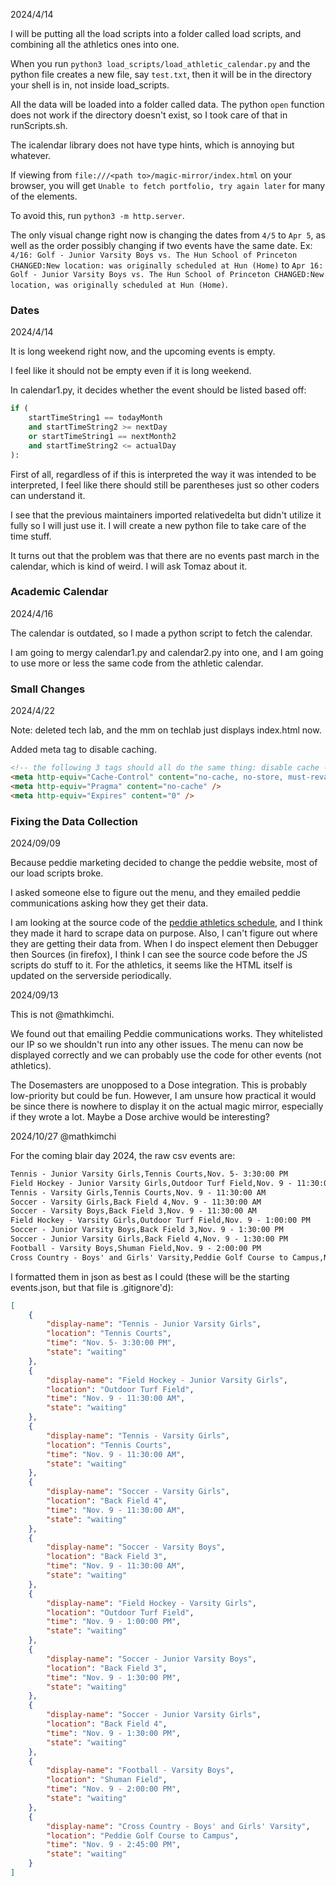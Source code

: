 2024/4/14

I will be putting all the load scripts into a folder called load scripts, and combining all the athletics ones into one.

When you run `python3 load_scripts/load_athletic_calendar.py` and the python file creates a new file, say `test.txt`, then it will be in the directory your shell is in, not inside load_scripts.

All the data will be loaded into a folder called data.
The python `open` function does not work if the directory doesn't exist, so I took care of that in runScripts.sh.

The icalendar library does not have type hints, which is annoying but whatever.

If viewing from `file:///<path to>/magic-mirror/index.html` on your browser, you will get `Unable to fetch portfolio, try again later` for many of the elements.

To avoid this, run `python3 -m http.server`.

The only visual change right now is changing the dates from `4/5` to `Apr 5`, as well as the order possibly changing if two events have the same date.
Ex: `4/16: Golf - Junior Varsity Boys vs. The Hun School of Princeton CHANGED:New location: was originally scheduled at Hun (Home)` to `Apr 16: Golf - Junior Varsity Boys vs. The Hun School of Princeton CHANGED:New location, was originally scheduled at Hun (Home)`.

### Dates

2024/4/14


It is long weekend right now, and the upcoming events is empty.

I feel like it should not be empty even if it is long weekend.

In calendar1.py, it decides whether the event should be listed based off:
``` python
if (
    startTimeString1 == todayMonth
    and startTimeString2 >= nextDay
    or startTimeString1 == nextMonth2
    and startTimeString2 <= actualDay
):
```
First of all, regardless of if this is interpreted the way it was intended to be interpreted, I feel like there should still be parentheses just so other coders can understand it.

I see that the previous maintainers imported relativedelta but didn't utilize it fully so I will just use it.
I will create a new python file to take care of the time stuff.

It turns out that the problem was that there are no events past march in the calendar, which is kind of weird. I will ask Tomaz about it.

### Academic Calendar

2024/4/16

The calendar is outdated, so I made a python script to fetch the calendar.

I am going to mergy calendar1.py and calendar2.py into one, and I am going to use more or less the same code from the athletic calendar.

### Small Changes

2024/4/22

Note: deleted tech lab, and the mm on techlab just displays index.html now.

Added meta tag to disable caching.

```html
<!-- the following 3 tags should all do the same thing: disable cache -->
<meta http-equiv="Cache-Control" content="no-cache, no-store, must-revalidate" />
<meta http-equiv="Pragma" content="no-cache" />
<meta http-equiv="Expires" content="0" />
```

### Fixing the Data Collection

2024/09/09

Because peddie marketing decided to change the peddie website, most of our load scripts broke.

I asked someone else to figure out the menu, and they emailed peddie communications asking how they get their data.

I am looking at the source code of the [peddie athletics schedule](peddie.org/peddie-education/athletics-schedule), and I think they made it hard to scrape data on purpose.
Also, I can't figure out where they are getting their data from.
When I do inspect element then Debugger then Sources (in firefox), I think I can see the source code before the JS scripts do stuff to it.
For the athletics, it seems like the HTML itself is updated on the serverside periodically.

2024/09/13

This is not @mathkimchi.

We found out that emailing Peddie communications works. They whitelisted our IP so we shouldn't run into any other issues. The menu can now be displayed correctly and we can probably use the code for other events (not athletics).

The Dosemasters are unopposed to a Dose integration. This is probably low-priority but could be fun. However, I am unsure how practical it would be since there is nowhere to display it on the actual magic mirror, especially if they wrote a lot. Maybe a Dose archive would be interesting?

2024/10/27 @mathkimchi

For the coming blair day 2024, the raw csv events are:

```txt
Tennis - Junior Varsity Girls,Tennis Courts,Nov. 5- 3:30:00 PM
Field Hockey - Junior Varsity Girls,Outdoor Turf Field,Nov. 9 - 11:30:00 AM
Tennis - Varsity Girls,Tennis Courts,Nov. 9 - 11:30:00 AM
Soccer - Varsity Girls,Back Field 4,Nov. 9 - 11:30:00 AM
Soccer - Varsity Boys,Back Field 3,Nov. 9 - 11:30:00 AM
Field Hockey - Varsity Girls,Outdoor Turf Field,Nov. 9 - 1:00:00 PM
Soccer - Junior Varsity Boys,Back Field 3,Nov. 9 - 1:30:00 PM
Soccer - Junior Varsity Girls,Back Field 4,Nov. 9 - 1:30:00 PM
Football - Varsity Boys,Shuman Field,Nov. 9 - 2:00:00 PM
Cross Country - Boys' and Girls' Varsity,Peddie Golf Course to Campus,Nov. 9 - 2:45:00 PM
```

I formatted them in json as best as I could (these will be the starting events.json, but that file is .gitignore'd):

```json
[
    {
        "display-name": "Tennis - Junior Varsity Girls",
        "location": "Tennis Courts",
        "time": "Nov. 5- 3:30:00 PM",
        "state": "waiting"
    },
    {
        "display-name": "Field Hockey - Junior Varsity Girls",
        "location": "Outdoor Turf Field",
        "time": "Nov. 9 - 11:30:00 AM",
        "state": "waiting"
    },
    {
        "display-name": "Tennis - Varsity Girls",
        "location": "Tennis Courts",
        "time": "Nov. 9 - 11:30:00 AM",
        "state": "waiting"
    },
    {
        "display-name": "Soccer - Varsity Girls",
        "location": "Back Field 4",
        "time": "Nov. 9 - 11:30:00 AM",
        "state": "waiting"
    },
    {
        "display-name": "Soccer - Varsity Boys",
        "location": "Back Field 3",
        "time": "Nov. 9 - 11:30:00 AM",
        "state": "waiting"
    },
    {
        "display-name": "Field Hockey - Varsity Girls",
        "location": "Outdoor Turf Field",
        "time": "Nov. 9 - 1:00:00 PM",
        "state": "waiting"
    },
    {
        "display-name": "Soccer - Junior Varsity Boys",
        "location": "Back Field 3",
        "time": "Nov. 9 - 1:30:00 PM",
        "state": "waiting"
    },
    {
        "display-name": "Soccer - Junior Varsity Girls",
        "location": "Back Field 4",
        "time": "Nov. 9 - 1:30:00 PM",
        "state": "waiting"
    },
    {
        "display-name": "Football - Varsity Boys",
        "location": "Shuman Field",
        "time": "Nov. 9 - 2:00:00 PM",
        "state": "waiting"
    },
    {
        "display-name": "Cross Country - Boys' and Girls' Varsity",
        "location": "Peddie Golf Course to Campus",
        "time": "Nov. 9 - 2:45:00 PM",
        "state": "waiting"
    }
]
```
